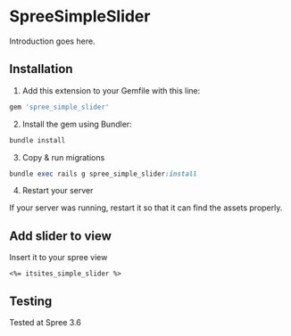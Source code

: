 # SpreeSimpleSlider

Introduction goes here.

## Installation

1. Add this extension to your Gemfile with this line:
  ```ruby
  gem 'spree_simple_slider'
  ```

2. Install the gem using Bundler:
  ```ruby
  bundle install
  ```

3. Copy & run migrations
  ```ruby
  bundle exec rails g spree_simple_slider:install
  ```

4. Restart your server

  If your server was running, restart it so that it can find the assets properly.

## Add slider to view
Insert it to your spree view
```shell
<%= itsites_simple_slider %>
```

## Testing

Tested at Spree 3.6